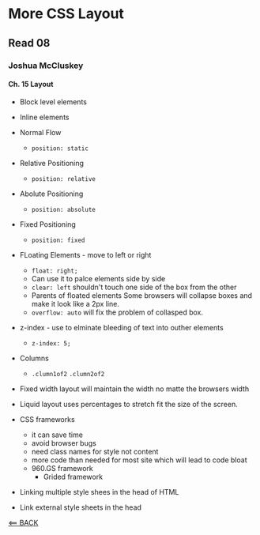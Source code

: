 # More CSS Layout

## Read 08

### Joshua McCluskey

#### Ch. 15 Layout

- Block level elements
- Inline elements
- Normal Flow
  - `position: static`
- Relative Positioning
  - `position: relative`
- Abolute Positioning
  - `position: absolute`
- Fixed Positioning
  - `position: fixed`
- FLoating Elements - move to left or right
  - `float: right;`
  - Can use it to palce elements side by side
  - `clear: left` shouldn't touch one side of the box from the other
  - Parents of floated elements Some browsers will collapse boxes and make it look like a 2px line.
  - `overflow: auto` will fix the problem of collasped box.

- z-index - use to elminate bleeding of text into outher elements
  - `z-index: 5;`

- Columns
  - `.clumn1of2` `.clumn2of2`

- Fixed width layout will maintain the width no matte the browsers width
- Liquid layout uses percentages to stretch fit the size of the screen.

- CSS frameworks 
  - it can save time
  - avoid browser bugs
  - need class names for style not content
  - more code than needed for most site which will lead to code bloat
  - 960.GS framework
    - Grided framework

- Linking multiple style shees in the head of HTML
- Link external style sheets in the head


[<== BACK](../README.md)
